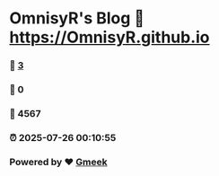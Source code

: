 # OmnisyR's Blog :link: https://OmnisyR.github.io 
### :page_facing_up: [3](https://OmnisyR.github.io/tag.html) 
### :speech_balloon: 0 
### :hibiscus: 4567 
### :alarm_clock: 2025-07-26 00:10:55 
### Powered by :heart: [Gmeek](https://github.com/Meekdai/Gmeek)
